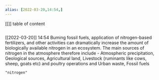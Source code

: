 ```yaml
---
alias: [2022-03-20,14:54,]
---
```

[[]]
table of content
```toc
```

[[2022-03-20]] 14:54
Buming fossil fuels, application of nitrogen-based fertilizers, and other activities can dramatically increase the amount of biologically available nitrogen in an ecosystem.
The main sources of nitrogen in the atmosphere therefore include -
	Atmospheric precipitation,
	Geological sources,
	Agricultural land,
	Livestock (ruminants like cows, sheep, goats etc) and poultry operations and
	Urban waste,
	Fossil fuels
```query
"nitrogen"
```